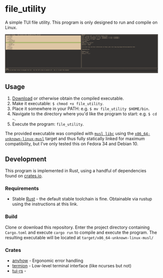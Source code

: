 # file_utility

A simple TUI file utility.  This program is only designed to run and compile on Linux.

![screenshot](https://github.com/deciduously/file_utility/blob/main/assets/screen_0.png)

## Usage

1. [Download](https://github.com/deciduously/file_utility/releases) or otherwise obtain the compiled executable.
1. Make it executable: `$ chmod +x file_utility`.
1. Place it somewhere in your PATH: e.g. `$ mv file_utility $HOME/bin`.
1. Navigate to the directory where you'd like the program to start: e.g. `$ cd ~`.
1. Execute the program: `file_utility`.

The provided executable was compiled with [`musl libc`](https://musl.libc.org/) using the [`x86_64-unknown-linux-musl`](https://doc.rust-lang.org/edition-guide/rust-2018/platform-and-target-support/musl-support-for-fully-static-binaries.html) target and thus fully statically linked for maximum compatibility, but I've only tested this on Fedora 34 and Debian 10.

## Development

This program is implemented in Rust, using a handful of dependencies found on [crates.io](https://crates.io/).

### Requirements

* Stable [Rust](https://www.rust-lang.org/tools/install) - the default stable toolchain is fine.  Obtainable via rustup using the instructions at this link.

### Build

Clone or download this repository.  Enter the project directory containing `Cargo.toml` and execute `cargo run` to compile and execute the program.  The resulting executable will be located at `target/x86_64-unknown-linux-musl/`

### Crates

* [anyhow](https://github.com/dtolnay/anyhow) - Ergonomic error handling
* [termion](https://gitlab.redox-os.org/redox-os/termion) - Low-level terminal interface (like ncurses but not)
* [tui-rs](https://github.com/fdehau/tui-rs) - 